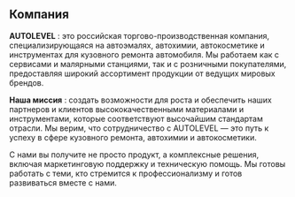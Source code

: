 ## Компания 
__AUTOLEVEL__
:    это российская торгово-производственная компания, специализирующаяся на автоэмалях, автохимии, автокосметике и инструментах для кузовного ремонта автомобиля. Мы работаем как с сервисами и малярными станциями, так и с розничными покупателями, предоставляя широкий ассортимент продукции от ведущих мировых брендов.


__Наша миссия__
:    создать возможности для роста и обеспечить наших партнеров и клиентов высококачественными материалами и инструментами, которые соответствуют высочайшим стандартам отрасли. Мы верим, что сотрудничество с AUTOLEVEL — это путь к успеху в сфере кузовного ремонта, автохимии и автокосметики.


С нами вы получите не просто продукт, а комплексные решения, включая маркетинговую поддержку и техническую помощь. Мы готовы работать с теми, кто стремится к профессионализму и готов развиваться вместе с нами.
